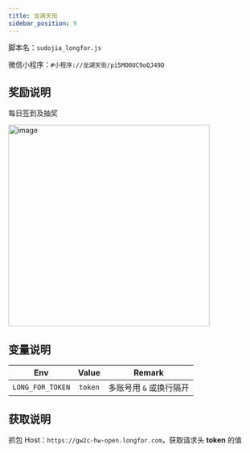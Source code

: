 ```yaml
---
title: 龙湖天街
sidebar_position: 9
---
```


脚本名：`sudojia_longfor.js`

微信小程序：`#小程序://龙湖天街/pi5MO0UC9oQJ49D`

## 奖励说明

每日签到及抽奖

<img src="https://pic.rmb.bdstatic.com/bjh/240926/7b5fe7185e143337e49b2ce95a17ce0a4839.png" alt="image" width="400"/>

## 变量说明

|       Env       |  Value  |     Remark     |
|:---------------:|:-------:|:--------------:|
| `LONG_FOR_TOKEN` | `token` | 多账号用 `&` 或换行隔开 |

## 获取说明

抓包 Host：`https://gw2c-hw-open.longfor.com`，获取请求头 **token** 的值
